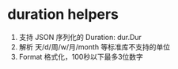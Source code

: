 # duration helpers

1. 支持 JSON 序列化的 Duration: dur.Dur
2. 解析 天/d/周/w/月/month 等标准库不支持的单位
3. Format 格式化，100秒以下最多3位数字
